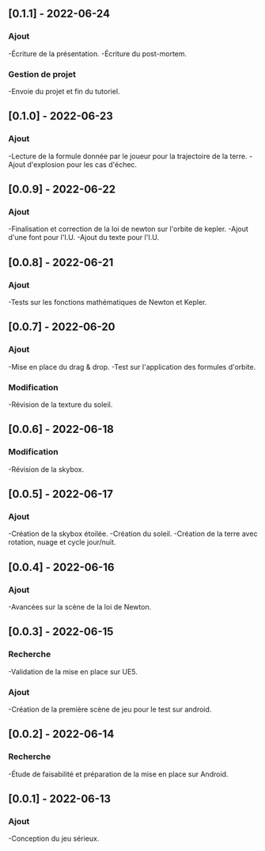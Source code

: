 ## [0.1.1] - 2022-06-24
### Ajout
-Écriture de la présentation.
-Écriture du post-mortem.
### Gestion de projet
-Envoie du projet et fin du tutoriel.

## [0.1.0] - 2022-06-23
### Ajout
-Lecture de la formule donnée par le joueur pour la trajectoire de la terre.
-Ajout d'explosion pour les cas d'échec.

## [0.0.9] - 2022-06-22
### Ajout
-Finalisation et correction de la loi de newton sur l'orbite de kepler.
-Ajout d'une font pour l'I.U.
-Ajout du texte pour l'I.U.

## [0.0.8] - 2022-06-21
### Ajout
-Tests sur les fonctions mathématiques de Newton et Kepler.

## [0.0.7] - 2022-06-20
### Ajout
-Mise en place du drag & drop.
-Test sur l'application des formules d'orbite.
### Modification
-Révision de la texture du soleil.

## [0.0.6] - 2022-06-18
### Modification
-Révision de la skybox.

## [0.0.5] - 2022-06-17
### Ajout
-Création de la skybox étoilée.
-Création du soleil.
-Création de la terre avec rotation, nuage et cycle jour/nuit.

## [0.0.4] - 2022-06-16
### Ajout
-Avancées sur la scène de la loi de Newton.

## [0.0.3] - 2022-06-15
### Recherche
-Validation de la mise en place sur UE5.
### Ajout
-Création de la première scène de jeu pour le test sur android.

## [0.0.2] - 2022-06-14
### Recherche
-Étude de faisabilité et préparation de la mise en place sur Android.

## [0.0.1] - 2022-06-13
### Ajout
-Conception du jeu sérieux.